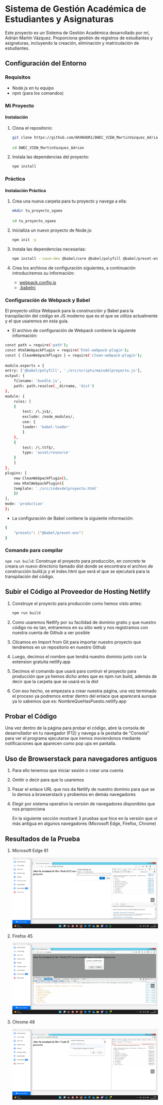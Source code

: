 # Sistema de Gestión Académica de Estudiantes y Asignaturas

Este proyecto es un Sistema de Gestión Académica desarrollado por mí, Adrián Martín Vázquez. Proporciona gestión de registros de estudiantes y asignaturas, incluyendo la creación, eliminación y matriculación de estudiantes.

## Configuración del Entorno

### Requisitos

- Node.js en tu equipo
- npm (para los comandos)

### Mi Proyecto

#### Instalación

1. Clona el repositorio:

   ```sh
   git clone https://github.com/6R4N4DR1/DWEC_VIEW_MartinVazquez_Adrian.git

   cd DWEC_VIEW_MartinVazquez_Adrian
   ```


2. Instala las dependencias del proyecto:

   ```sh
   npm install
   ```

### Práctica

#### Instalación Práctica

1. Crea una nueva carpeta para tu proyecto y navega a ella:

   ```sh
   mkdir tu_proyecto_sgaea

   cd tu_proyecto_sgaea
   ```
2. Inicializa un nuevo proyecto de Node.js:

   ```sh
   npm init -y
   ```
3. Instala las dependencias necesarias:

   ```sh
   npm install --save-dev @babel/core @babel/polyfill @babel/preset-env babel-loader clean-webpack-plugin html-webpack-plugin webpack webpack-cli webpack-dev-server
   ```
4. Crea los archivos de configuración siguientes, a continuación introduciremos su información:

   - [webpack.config.js](http://_vscodecontentref_/1)
   - [.babelrc](http://_vscodecontentref_/2)

### Configuración de Webpack y Babel

El proyecto utiliza Webpack para la construcción y Babel para la transpilación del código en JS moderno que es el que se utiliza actualmente y el que usaremos en esta guía.

- El archivo de configuración de Webpack contiene la siguiente información:

```sh
const path = require('path');
const HtmlWebpackPlugin = require('html-webpack-plugin');
const { CleanWebpackPlugin } = require('clean-webpack-plugin');

module.exports = {
entry: ['@babel/polyfill', './src/scripts/maindelproyecto.js'],
output: {
    filename: 'bundle.js',
    path: path.resolve(__dirname, 'dist')
},
module: {
    rules: [
    {
        test: /\.js$/,
        exclude: /node_modules/,
        use: {
        loader: 'babel-loader'
        }
    },
    {
        test: /\.ttf$/,
        type: 'asset/resource'
    }
    ]
},
plugins: [
    new CleanWebpackPlugin(),
    new HtmlWebpackPlugin({
    template: './src/indexdelproyecto.html'
    })
],
mode: 'production'
};
```


- La configuración de Babel contiene la siguiente información:

```sh
{
    "presets": ["@babel/preset-env"]
}
```



### Comando para compilar

`npm run build`: Construye el proyecto para producción, en concreto te creara un nuevo directorio llamado dist donde se encontrara el archivo de construcción build.js y el index.html que será el que se ejecutará para la transpilación del código.

## Subir el Código al Proveedor de Hosting Netlify

1. Construye el proyecto para producción como hemos visto antes:

   ```sh
   npm run build
   ```
2. Como usaremos Netlify por su facilidad de dominio gratis y que nuestro código no es tan, entraremos en su sitio web y nos registramos con nuestra cuenta de Github a ser posible
3. Clicamos en Import from Git para importar nuestro proyecto que tendremos en un repositorio en nuestro Github
4. Luego, decimos el nombre que tendrá nuestro dominio junto con la extension gratuita netlify.app
5. Decimos el comando que usará para contruir el proyecto para producción que ya hemos dicho antes que es npm run build, además de decir que la carpeta que se usará es la dist
6. Con eso hecho, se empezara a crear nuestra página, una vez terminado el proceso ya podremos entrar dentro del enlace que aparecerá aunque ya lo sabemos que es: NombreQueHasPuesto.netlify.app

## Probar el Código

Una vez dentro de la página para probar el código, abre la consola de desarrollador en tu navegador (F12) y navega a la pestaña de "Consola" para ver el programa ejecutarse que iremos moviendonos mediante notificaciones que aparecen como pop ups en pantalla.

## Uso de Browserstack para navegadores antiguos

1. Para ello tenemos que iniciar sesión o crear una cuenta
2. Omitir o decir para que lo usaremos
3. Pasar el enlace URL que nos da Netlify de nuestro dominio para que se lo demos a browserstack y probemos en demás navegadores
4. Elegir por sistema operativo la versión de navegadores disponibles que nos proporciona

   En la siguiente sección mostraré 3 pruebas que hice en la versión que ví más antigua en algunos navegadores (Microsoft Edge, Firefox, Chrome)

## Resultados de la Prueba

1. Microsoft Edge 81

   ![1739457863987](image/README/1739457863987.png)
2. Firefox 45

   ![1739457983581](image/README/1739457983581.png)
3. Chrome 48

   ![1739458190442](image/README/1739458190442.png)
